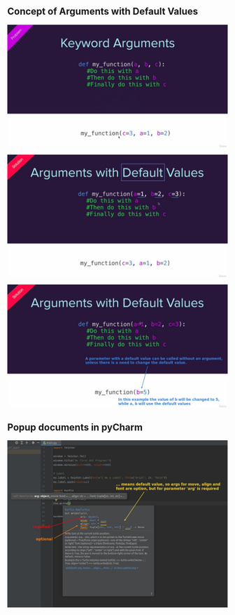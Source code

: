 ## **Concept of Arguments with Default Values**

![Alt review keyword arguments](pic/01.jpg)

![Alt arguments with default values](pic/02.jpg)

![Alt required or optional args](pic/03.jpg)

## **Popup documents in pyCharm**

![Alt popup doc in pyCharm](pic/05.jpg)
